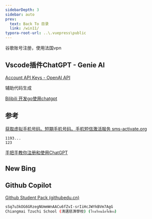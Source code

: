 ```yaml
---
sidebarDepth: 3
sidebar: auto
prev:
  text: Back To 目录
  link: /win11/
typora-root-url: ..\.vuepress\public
---
```






谷歌账号注册，使用法国vpn



## Vscode插件ChatGPT - Genie AI

[Account API Keys - OpenAI API](https://platform.openai.com/account/api-keys)

辅助代码生成

[Bilibili 开发go使用chatgpt](https://www.bilibili.com/video/BV1V24y177i9?t=7.9)

## 参考

[获取虚拟手机号码。短期手机号码。手机短信激活服务 sms-activate.org](https://sms-activate.org/getNumber)

```
1193...
123
```

[手把手教你注册和使用ChatGPT](https://juejin.cn/post/7199657558834692157)





## New Bing





## Github Copilot

[Github Student Pack (githubedu.cn)](https://githubedu.cn/)

```sh
sSq7u3kOG6GRzegNUmmWnAACu6fZvI-srIiHcJWYkBVm7AgG
Chiangmai Tzuchi School (清邁慈濟學校) (โรงเรียนฉือจี้เชียง)
```

